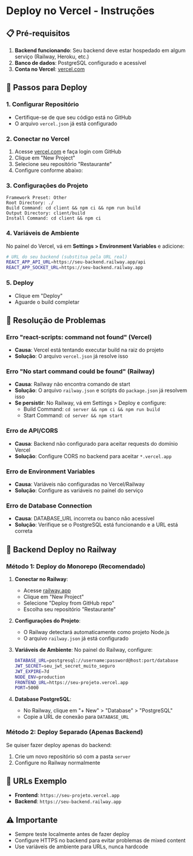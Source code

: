 # Deploy no Vercel - Instruções

## 📋 Pré-requisitos

1. **Backend funcionando**: Seu backend deve estar hospedado em algum serviço (Railway, Heroku, etc.)
2. **Banco de dados**: PostgreSQL configurado e acessível
3. **Conta no Vercel**: [vercel.com](https://vercel.com)

## 🚀 Passos para Deploy

### 1. Configurar Repositório

-  Certifique-se de que seu código está no GitHub
-  O arquivo `vercel.json` já está configurado

### 2. Conectar no Vercel

1. Acesse [vercel.com](https://vercel.com) e faça login com GitHub
2. Clique em "New Project"
3. Selecione seu repositório "Restaurante"
4. Configure conforme abaixo:

### 3. Configurações do Projeto

```
Framework Preset: Other
Root Directory: ./
Build Command: cd client && npm ci && npm run build
Output Directory: client/build
Install Command: cd client && npm ci
```

### 4. Variáveis de Ambiente

No painel do Vercel, vá em **Settings > Environment Variables** e adicione:

```bash
# URL do seu backend (substitua pela URL real)
REACT_APP_API_URL=https://seu-backend.railway.app/api
REACT_APP_SOCKET_URL=https://seu-backend.railway.app
```

### 5. Deploy

-  Clique em "Deploy"
-  Aguarde o build completar

## 🔧 Resolução de Problemas

### Erro "react-scripts: command not found" (Vercel)

-  **Causa**: Vercel está tentando executar build na raiz do projeto
-  **Solução**: O arquivo `vercel.json` já resolve isso

### Erro "No start command could be found" (Railway)

-  **Causa**: Railway não encontra comando de start
-  **Solução**: O arquivo `railway.json` e scripts do `package.json` já resolvem isso
-  **Se persistir**: No Railway, vá em Settings > Deploy e configure:
   -  Build Command: `cd server && npm ci && npm run build`
   -  Start Command: `cd server && npm start`

### Erro de API/CORS

-  **Causa**: Backend não configurado para aceitar requests do domínio Vercel
-  **Solução**: Configure CORS no backend para aceitar `*.vercel.app`

### Erro de Environment Variables

-  **Causa**: Variáveis não configuradas no Vercel/Railway
-  **Solução**: Configure as variáveis no painel do serviço

### Erro de Database Connection

-  **Causa**: DATABASE_URL incorreta ou banco não acessível
-  **Solução**: Verifique se o PostgreSQL está funcionando e a URL está correta

## 📝 Backend Deploy no Railway

### Método 1: Deploy do Monorepo (Recomendado)

1. **Conectar no Railway**:

   -  Acesse [railway.app](https://railway.app)
   -  Clique em "New Project"
   -  Selecione "Deploy from GitHub repo"
   -  Escolha seu repositório "Restaurante"

2. **Configurações do Projeto**:

   -  O Railway detectará automaticamente como projeto Node.js
   -  O arquivo `railway.json` já está configurado

3. **Variáveis de Ambiente**: No painel do Railway, configure:

   ```bash
   DATABASE_URL=postgresql://username:password@host:port/database
   JWT_SECRET=seu_jwt_secret_muito_seguro
   JWT_EXPIRE=7d
   NODE_ENV=production
   FRONTEND_URL=https://seu-projeto.vercel.app
   PORT=5000
   ```

4. **Database PostgreSQL**:
   -  No Railway, clique em "+ New" > "Database" > "PostgreSQL"
   -  Copie a URL de conexão para `DATABASE_URL`

### Método 2: Deploy Separado (Apenas Backend)

Se quiser fazer deploy apenas do backend:

1. Crie um novo repositório só com a pasta `server`
2. Configure no Railway normalmente

## 🔗 URLs Exemplo

-  **Frontend**: `https://seu-projeto.vercel.app`
-  **Backend**: `https://seu-backend.railway.app`

## ⚠️ Importante

-  Sempre teste localmente antes de fazer deploy
-  Configure HTTPS no backend para evitar problemas de mixed content
-  Use variáveis de ambiente para URLs, nunca hardcode
